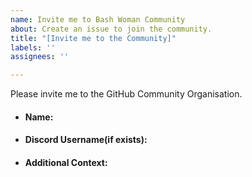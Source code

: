 ```yaml
---
name: Invite me to Bash Woman Community
about: Create an issue to join the community.
title: "[Invite me to the Community]"
labels: ''
assignees: ''

---
```


<!---
The invitation will be sent to the GitHub Organization soon. We look forward to having you part of our community 🚀
Don't forget after accepting to make the profile public so it appears on your GitHub profile for everyone else to see, you can do this by finding your name in the GitHub organization list and change the dropdown to the public: https://github.com/orgs/Bash-Woman-Community/people
-->

Please invite me to the GitHub Community Organisation. 
<!--more-specification(if any)-->

<!--Some Details-->
- #### Name:

- #### Discord Username(if exists): 
<!--https://discord.gg/R3cnnK6fy9 (link to our discord server)-->

- #### Additional Context:
<!--How you came to know about this community?-->

<!--Why do you want to join?-->
